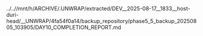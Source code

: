 ../..//mnt/h/ARCHIVE/.UNWRAP/extracted/DEV__2025-08-17__1833__host-duri-head/__UNWRAP/4fa54f0a14/backup_repository/phase5_5_backup_20250805_103905/DAY10_COMPLETION_REPORT.md